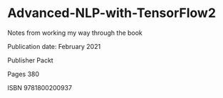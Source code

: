 # Advanced-NLP-with-TensorFlow2

Notes from working my way through the book

Publication date:
February 2021

Publisher
Packt

Pages
380

ISBN
9781800200937
